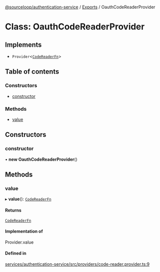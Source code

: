 [@sourceloop/authentication-service](../README.md) / [Exports](../modules.md) / OauthCodeReaderProvider

# Class: OauthCodeReaderProvider

## Implements

- `Provider`<[`CodeReaderFn`](../modules.md#codereaderfn)\>

## Table of contents

### Constructors

- [constructor](OauthCodeReaderProvider.md#constructor)

### Methods

- [value](OauthCodeReaderProvider.md#value)

## Constructors

### constructor

• **new OauthCodeReaderProvider**()

## Methods

### value

▸ **value**(): [`CodeReaderFn`](../modules.md#codereaderfn)

#### Returns

[`CodeReaderFn`](../modules.md#codereaderfn)

#### Implementation of

Provider.value

#### Defined in

[services/authentication-service/src/providers/code-reader.provider.ts:9](https://github.com/sourcefuse/loopback4-microservice-catalog/blob/b93c60ac7/services/authentication-service/src/providers/code-reader.provider.ts#L9)
